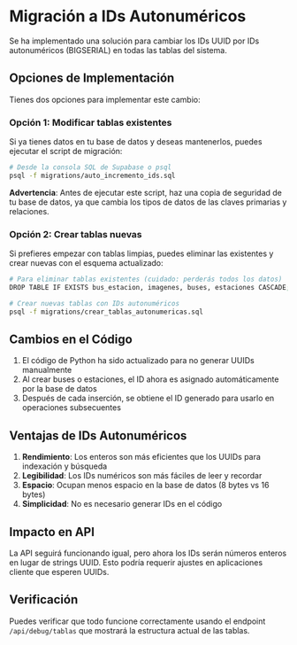 # Migración a IDs Autonuméricos

Se ha implementado una solución para cambiar los IDs UUID por IDs autonuméricos (BIGSERIAL) en todas las tablas del sistema.

## Opciones de Implementación

Tienes dos opciones para implementar este cambio:

### Opción 1: Modificar tablas existentes

Si ya tienes datos en tu base de datos y deseas mantenerlos, puedes ejecutar el script de migración:

```bash
# Desde la consola SQL de Supabase o psql
psql -f migrations/auto_incremento_ids.sql
```

**Advertencia**: Antes de ejecutar este script, haz una copia de seguridad de tu base de datos, ya que cambia los tipos de datos de las claves primarias y relaciones.

### Opción 2: Crear tablas nuevas

Si prefieres empezar con tablas limpias, puedes eliminar las existentes y crear nuevas con el esquema actualizado:

```bash
# Para eliminar tablas existentes (cuidado: perderás todos los datos)
DROP TABLE IF EXISTS bus_estacion, imagenes, buses, estaciones CASCADE;

# Crear nuevas tablas con IDs autonuméricos
psql -f migrations/crear_tablas_autonumericas.sql
```

## Cambios en el Código

1. El código de Python ha sido actualizado para no generar UUIDs manualmente
2. Al crear buses o estaciones, el ID ahora es asignado automáticamente por la base de datos
3. Después de cada inserción, se obtiene el ID generado para usarlo en operaciones subsecuentes

## Ventajas de IDs Autonuméricos

1. **Rendimiento**: Los enteros son más eficientes que los UUIDs para indexación y búsqueda
2. **Legibilidad**: Los IDs numéricos son más fáciles de leer y recordar
3. **Espacio**: Ocupan menos espacio en la base de datos (8 bytes vs 16 bytes)
4. **Simplicidad**: No es necesario generar IDs en el código

## Impacto en API

La API seguirá funcionando igual, pero ahora los IDs serán números enteros en lugar de strings UUID. Esto podría requerir ajustes en aplicaciones cliente que esperen UUIDs.

## Verificación

Puedes verificar que todo funcione correctamente usando el endpoint `/api/debug/tablas` que mostrará la estructura actual de las tablas.
